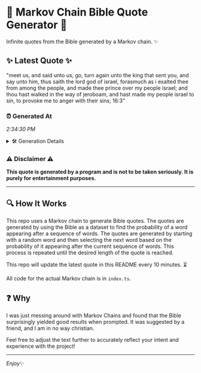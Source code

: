 # 📖 Markov Chain Bible Quote Generator 📖

Infinite quotes from the Bible generated by a Markov chain. ✨

## ✨ Latest Quote ✨
"meet us, and said unto us, go, turn again unto the king that sent you, and say unto him, thus saith the lord god of israel, forasmuch as i exalted thee from among the people, and made thee prince over my people israel; and thou hast walked in the way of jeroboam, and hast made my people israel to sin, to provoke me to anger with their sins; 16:3"

### ⏰ Generated At
*2:34:30 PM*

<details>
    <summary>🛠️ Generation Details</summary>
    <p>
        <strong>🌱 Seed:</strong> meet<br>
        <strong>🔄 Iterations:</strong> 68<br>
        <strong>📜 Context History:</strong><br>[ meet ]: us,<br>[ meet, us, ]: and<br>[ meet, us,, and ]: said<br>[ meet, us,, and, said ]: unto<br>[ meet, us,, and, said, unto ]: us,<br>[ meet, us,, and, said, unto, us, ]: go,<br>[ us,, and, said, unto, us,, go, ]: turn<br>[ and, said, unto, us,, go,, turn ]: again<br>[ said, unto, us,, go,, turn, again ]: unto<br>[ unto, us,, go,, turn, again, unto ]: the<br>[ us,, go,, turn, again, unto, the ]: king<br>[ go,, turn, again, unto, the, king ]: that<br>[ turn, again, unto, the, king, that ]: sent<br>[ again, unto, the, king, that, sent ]: you,<br>[ unto, the, king, that, sent, you, ]: and<br>[ the, king, that, sent, you,, and ]: say<br>[ king, that, sent, you,, and, say ]: unto<br>[ that, sent, you,, and, say, unto ]: him,<br>[ sent, you,, and, say, unto, him, ]: thus<br>[ you,, and, say, unto, him,, thus ]: saith<br>[ and, say, unto, him,, thus, saith ]: the<br>[ say, unto, him,, thus, saith, the ]: lord<br>[ unto, him,, thus, saith, the, lord ]: god<br>[ him,, thus, saith, the, lord, god ]: of<br>[ thus, saith, the, lord, god, of ]: israel,<br>[ saith, the, lord, god, of, israel, ]: forasmuch<br>[ the, lord, god, of, israel,, forasmuch ]: as<br>[ lord, god, of, israel,, forasmuch, as ]: i<br>[ god, of, israel,, forasmuch, as, i ]: exalted<br>[ of, israel,, forasmuch, as, i, exalted ]: thee<br>[ israel,, forasmuch, as, i, exalted, thee ]: from<br>[ forasmuch, as, i, exalted, thee, from ]: among<br>[ as, i, exalted, thee, from, among ]: the<br>[ i, exalted, thee, from, among, the ]: people,<br>[ exalted, thee, from, among, the, people, ]: and<br>[ thee, from, among, the, people,, and ]: made<br>[ from, among, the, people,, and, made ]: thee<br>[ among, the, people,, and, made, thee ]: prince<br>[ the, people,, and, made, thee, prince ]: over<br>[ people,, and, made, thee, prince, over ]: my<br>[ and, made, thee, prince, over, my ]: people<br>[ made, thee, prince, over, my, people ]: israel;<br>[ thee, prince, over, my, people, israel; ]: and<br>[ prince, over, my, people, israel;, and ]: thou<br>[ over, my, people, israel;, and, thou ]: hast<br>[ my, people, israel;, and, thou, hast ]: walked<br>[ people, israel;, and, thou, hast, walked ]: in<br>[ israel;, and, thou, hast, walked, in ]: the<br>[ and, thou, hast, walked, in, the ]: way<br>[ thou, hast, walked, in, the, way ]: of<br>[ hast, walked, in, the, way, of ]: jeroboam,<br>[ walked, in, the, way, of, jeroboam, ]: and<br>[ in, the, way, of, jeroboam,, and ]: hast<br>[ the, way, of, jeroboam,, and, hast ]: made<br>[ way, of, jeroboam,, and, hast, made ]: my<br>[ of, jeroboam,, and, hast, made, my ]: people<br>[ jeroboam,, and, hast, made, my, people ]: israel<br>[ and, hast, made, my, people, israel ]: to<br>[ hast, made, my, people, israel, to ]: sin,<br>[ made, my, people, israel, to, sin, ]: to<br>[ my, people, israel, to, sin,, to ]: provoke<br>[ people, israel, to, sin,, to, provoke ]: me<br>[ israel, to, sin,, to, provoke, me ]: to<br>[ to, sin,, to, provoke, me, to ]: anger<br>[ sin,, to, provoke, me, to, anger ]: with<br>[ to, provoke, me, to, anger, with ]: their<br>[ provoke, me, to, anger, with, their ]: sins;<br>[ me, to, anger, with, their, sins; ]: 16:3<br>
    </p>
</details>

### ⚠️ Disclaimer ⚠️
**This quote is generated by a program and is not to be taken seriously. It is purely for entertainment purposes.**

---

## 🔍 How It Works

This repo uses a Markov chain to generate Bible quotes. The quotes are generated by using the Bible as a dataset to find the probability of a word appearing after a sequence of words. The quotes are generated by starting with a random word and then selecting the next word based on the probability of it appearing after the current sequence of words. This process is repeated until the desired length of the quote is reached.

This repo will update the latest quote in this README every 10 minutes. ⏳

All code for the actual Markov chain is in `index.ts`.

## ❓ Why

I was just messing around with Markov Chains and found that the Bible surprisingly yielded good results when prompted. 
It was suggested by a friend, and I am in no way christian.

Feel free to adjust the text further to accurately reflect your intent and experience with the project!

---

*Enjoy*✨
